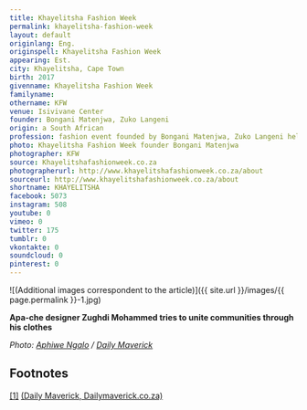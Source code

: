```yaml
---
title: Khayelitsha Fashion Week
permalink: khayelitsha-fashion-week
layout: default
originlang: Eng.
originspell: Khayelitsha Fashion Week
appearing: Est.
city: Khayelitsha, Cape Town
birth: 2017
givenname: Khayelitsha Fashion Week
familyname:
othername: KFW
venue: Isivivane Center
founder: Bongani Matenjwa, Zuko Langeni
origin: a South African
profession: fashion event founded by Bongani Matenjwa, Zuko Langeni held bi-annually in the house of Isivivane Center next to Khayelistsha Mall opposite Home affairs and Khayelistsha Hospital at Khayelitsha, Cape Town
photo: Khayelitsha Fashion Week founder Bongani Matenjwa
photographer: KFW
source: Khayelitshafashionweek.co.za
photographerurl: http://www.khayelitshafashionweek.co.za/about
sourceurl: http://www.khayelitshafashionweek.co.za/about
shortname: KHAYELITSHA
facebook: 5073
instagram: 508
youtube: 0
vimeo: 0
twitter: 175
tumblr: 0
vkontakte: 0
soundcloud: 0
pinterest: 0
---
```


![(Additional images correspondent to the article)]({{ site.url }}/images/{{ page.permalink }}-1.jpg)

**Apa-che designer Zughdi Mohammed tries to unite communities through his clothes**

*Photo: [Aphiwe Ngalo](dailymaverick.co.za/article/2018-09-14-khayelitsha-fashion-week-young-designers-turn-heads-with-afrocentric-flair/) / [Daily Maverick](dailymaverick.co.za/article/2018-09-14-khayelitsha-fashion-week-young-designers-turn-heads-with-afrocentric-flair/)*

## Footnotes

[[1]](#a1) <span id="f1"></span> [(Daily Maverick, Dailymaverick.co.za)](dailymaverick.co.za/article/2018-09-14-khayelitsha-fashion-week-young-designers-turn-heads-with-afrocentric-flair/)
